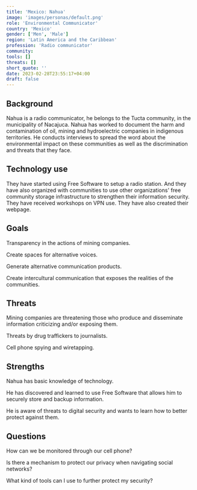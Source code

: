 ```yaml
---
title: 'Mexico: Nahua'
image: 'images/personas/default.png'
role: 'Environmental Communicator'
country: 'Mexico'
gender: ['Men', 'Male']
region: 'Latin America and the Caribbean'
profession: 'Radio communicator'
community:
tools: []
threats: []
short_quote: ''
date: 2023-02-28T23:55:17+04:00
draft: false
---
```


## Background

Nahua is a radio communicator, he belongs to the Tucta community, in the
municipality of Nacajuca. Nahua has worked to document the harm and
contamination of oil, mining and hydroelectric companies in indigenous
territories. He conducts interviews to spread the word about the environmental
impact on these communities as well as the discrimination and threats that they
face.


## Technology use

They have started using Free Software to setup a radio station. And they have
also organized with communities to use other organizations' free community
storage infrastructure to strengthen their information security. They have
received workshops on VPN use. They have also created their webpage.


## Goals

Transparency in the actions of mining companies.

Create spaces for alternative voices.

Generate alternative communication products.

Create intercultural communication that exposes the realities of the
communities.


## Threats

Mining companies are threatening those who produce and disseminate information
criticizing and/or exposing them.

Threats by drug traffickers to journalists.

Cell phone spying and wiretapping.


## Strengths

Nahua has basic knowledge of technology.

He has discovered and learned to use Free Software that allows him to securely store and backup information.

He is aware of threats to digital security and wants to learn how to  better protect against them.


## Questions

How can we be monitored through our cell phone?

Is there a mechanism to protect our privacy when navigating social networks?

What kind of tools can I use to further protect my security?
